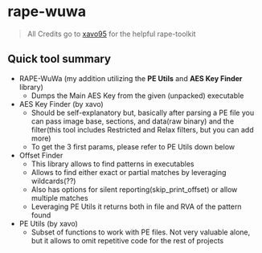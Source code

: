 # rape-wuwa
> All Credits go to [xavo95](https://git.xeondev.com/xavo95/RAPE-toolkit) for the helpful rape-toolkit

## Quick tool summary

- RAPE-WuWa (my addition utilizing the **PE Utils** and **AES Key Finder** library)
  - Dumps the Main AES Key from the given (unpacked) executable
- AES Key Finder (by xavo)
  - Should be self-explanatory but, basically after parsing a PE file you can pass image base, sections, and 
  data(raw binary) and the filter(this tool includes Restricted and Relax filters, but you can add more)
  - To get the 3 first params, please refer to PE Utils down below
- Offset Finder
  - This library allows to find patterns in executables
  - Allows to find either exact or partial matches by leveraging wildcards(??)
  - Also has options for silent reporting(skip_print_offset) or allow multiple matches
  - Leveraging PE Utils it returns both in file and RVA of the pattern found
- PE Utils (by xavo)
  - Subset of functions to work with PE files. Not very valuable alone, but it allows to omit repetitive code for the 
  rest of projects
